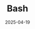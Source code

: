 ---
title: Bash
icon: fa-brands fa-linux
date: 2025-04-19
category: architecture
tag: 
    - bash
license: MIT
---